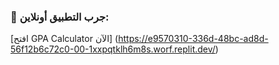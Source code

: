 ### 🔗 جرب التطبيق أونلاين:
[افتح GPA Calculator الآن]
(https://e9570310-336d-48bc-ad8d-56f12b6c72c0-00-1xxpqtklh6m8s.worf.replit.dev/)
